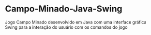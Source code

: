# Campo-Minado-Java-Swing
Jogo Campo Minado desenvolvido em Java com uma interface gráfica Swing para a interação do usuário com os comandos do jogo
